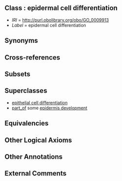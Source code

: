 
## Class : epidermal cell differentiation

 * *IRI* = http://purl.obolibrary.org/obo/GO_0009913
 * *Label* = epidermal cell differentiation

## Synonyms


## Cross-references


## Subsets


## Superclasses

 * [epithelial cell differentiation](../../GO/55/GO_0030855.md)
 * [part_of](../../BFO/50/BFO_0000050.md) some [epidermis development](../../GO/44/GO_0008544.md)

## Equivalencies


## Other Logical Axioms


## Other Annotations


## External Comments

